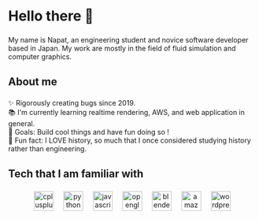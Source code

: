 <h1 align="left">Hello there 👋</h1>

###

<p align="left">My name is Napat, an engineering student and novice software developer based in Japan. My work are mostly in the field of fluid simulation and computer graphics.</p>

###

<h2 align="left">About me</h2>

###

<p align="left">✨ Rigorously creating bugs since 2019.<br>📚 I'm currently learning realtime rendering, AWS, and web application in general.<br>🎯 Goals: Build cool things and have fun doing so !<br>🎲 Fun fact: I LOVE history, so much that I once considered studying history rather than engineering.</p>

###

<h2 align="left">Tech that I am familiar with</h2>

###

<div align="center">
  <img src="https://cdn.jsdelivr.net/gh/devicons/devicon/icons/cplusplus/cplusplus-original.svg" height="40" alt="cplusplus logo"  />
  <img width="12" />
  <img src="https://cdn.jsdelivr.net/gh/devicons/devicon/icons/python/python-original.svg" height="40" alt="python logo"  />
  <img width="12" />
  <img src="https://cdn.jsdelivr.net/gh/devicons/devicon/icons/javascript/javascript-original.svg" height="40" alt="javascript logo"  />
  <img width="12" />
  <img src="https://cdn.jsdelivr.net/gh/devicons/devicon/icons/opengl/opengl-original.svg" height="40" alt="opengl logo"  />
  <img width="12" />
  <img src="https://cdn.jsdelivr.net/gh/devicons/devicon/icons/blender/blender-original.svg" height="40" alt="blender logo"  />
  <img width="12" />
  <img src="https://cdn.jsdelivr.net/gh/devicons/devicon/icons/amazonwebservices/amazonwebservices-original-wordmark.svg" height="40" alt="amazonwebservices logo"  />
  <img width="12" />
  <img src="https://cdn.jsdelivr.net/gh/devicons/devicon/icons/wordpress/wordpress-original.svg" height="40" alt="wordpress logo"  />
</div>

###
